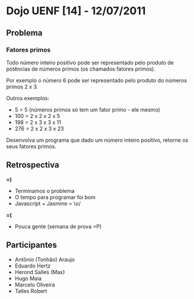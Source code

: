 # Dojo UENF [14] - 12/07/2011

## Problema

### Fatores primos

Todo número inteiro positivo pode ser representado pelo produto de potências de
números primos (os chamados fatores primos).

Por exemplo o número 6 pode ser representado pelo produto do números primos 2 x 3.

Outros exemplos:

- 5 = 5 (números primos só tem um fator primo - ele mesmo)
- 100 = 2 x 2 x 2 x 5
- 198 = 2 x 3 x 3 x 11
- 276 = 2 x 2 x 3 x 23

Desenvolva um programa que dado um número inteiro positivo, retorne os seus
fatores primos.

## Retrospectiva

**=)**

- Terminamos o problema
- O tempo para programar foi bom
- Javascript + Jasmine = \o/

**=(**

- Pouca gente (semana de prova =P)


## Participantes

- Antônio (Tonhão) Araujo
- Eduardo Hertz
- Herond Salles (Max)
- Hugo Maia
- Marcelo Oliveira
- Talles Robert

